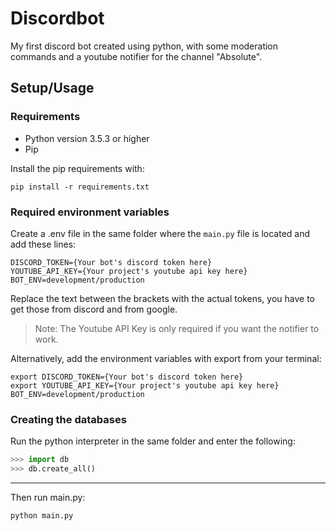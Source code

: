 # Discordbot

My first discord bot created using python, with some moderation commands and a youtube notifier for the channel "Absolute".

## Setup/Usage

### Requirements

- Python version 3.5.3 or higher
- Pip

Install the pip requirements with:

`pip install -r requirements.txt`

### Required environment variables

Create a .env file in the same folder where the `main.py` file is located and add these lines:

```
DISCORD_TOKEN={Your bot's discord token here}
YOUTUBE_API_KEY={Your project's youtube api key here}
BOT_ENV=development/production
```

Replace the text between the brackets with the actual tokens, you have to get those from discord and from google.

> Note: The Youtube API Key is only required if you want the notifier to work.

Alternatively, add the environment variables with export from your terminal:

```
export DISCORD_TOKEN={Your bot's discord token here}
export YOUTUBE_API_KEY={Your project's youtube api key here}
BOT_ENV=development/production
```

### Creating the databases

Run the python interpreter in the same folder and enter the following:

```python
>>> import db
>>> db.create_all()
```

---

Then run main.py:

`python main.py`
